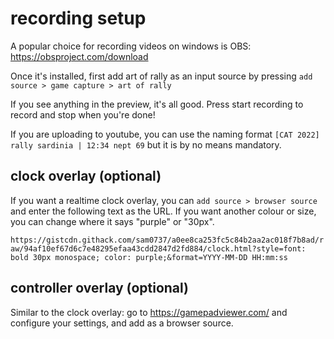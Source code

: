 # recording setup

A popular choice for recording videos on windows is OBS: https://obsproject.com/download

Once it's installed, first add art of rally as an input source by pressing `add source > game capture > art of rally`

If you see anything in the preview, it's all good. Press start recording to record and stop when you're done!

If you are uploading to youtube, you can use the naming format `[CAT 2022] rally sardinia | 12:34 nept 69` but it is by no means mandatory.

## clock overlay (optional)

If you want a realtime clock overlay, you can `add source > browser source` and enter the following text as the URL. If you want another colour or size, you can change where it says "purple" or "30px".

`https://gistcdn.githack.com/sam0737/a0ee8ca253fc5c84b2aa2ac018f7b8ad/raw/94af10ef67d6c7e48295efaa43cdd2847d2fd884/clock.html?style=font: bold 30px monospace; color: purple;&format=YYYY-MM-DD HH:mm:ss`

## controller overlay (optional)

Similar to the clock overlay: go to https://gamepadviewer.com/ and configure your settings, and add as a browser source.
